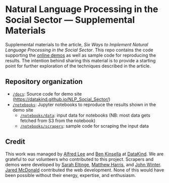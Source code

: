 # Natural Language Processing in the Social Sector — Supplemental Materials

Supplemental materials to the article, *Six Ways to Implement Natural Language Processing in the Social Sector*. This repo contains the code supporting the [online demos](https://datakind.github.io/NLP_Social_Sector/) as well as sample code for reproducing the results. The intention behind sharing this material is to provide a starting point for further exploration of the techniques described in the article.

## Repository organization

- [`/docs`](/docs): Source code for demo site (https://datakind.github.io/NLP_Social_Sector/)
- [`/notebooks`](/notebooks): Jupyter notebooks to reproduce the results shown in the demo site
    - [`/notebooks/data`](/notebooks/data): input data for notebooks (NB: most data gets fetched from S3 from the notebook)
    - [`/notebooks/scrapers`](/notebooks/scrapers): sample code for scraping the input data

## Credit

This work was managed by [Alfred Lee](https://github.com/justalfred) and [Ben Kinsella](https://github.com/bjk127) at [DataKind](https://www.datakind.org/). We are grateful to our volunteers who contributed to this project. Scrapers and demos were developed by [Sarah Eltinge](https://github.com/eltinge), [Matthew Harris](https://github.com/dividor), and [John Winter](https://github.com/JohnWinter). [Jared McDonald](https://github.com/jaredmcdonald) contributed the web development. None of this would have been possible without their energy, expertise, and enthusiasm.
